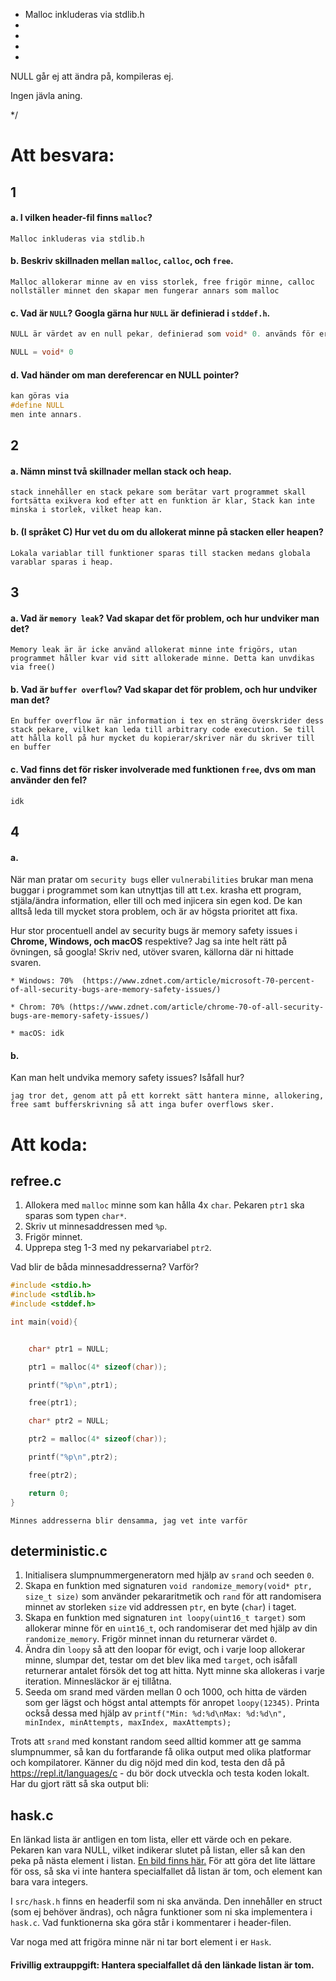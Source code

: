
 * Malloc inkluderas via stdlib.h
 *
 * 
 *
 *

NULL går ej att ändra på, kompileras ej.




Ingen jävla aning.



*/

# Att besvara:

## 1
#### a. I vilken header-fil finns `malloc`?
```
Malloc inkluderas via stdlib.h
```
#### b. Beskriv skillnaden mellan `malloc`, `calloc`, och `free`.
```
Malloc allokerar minne av en viss storlek, free frigör minne, calloc nollställer minnet den skapar men fungerar annars som malloc
```

#### c. Vad är `NULL`? Googla gärna hur `NULL` är definierad i `stddef.h`. 
```c
NULL är värdet av en null pekar, definierad som void* 0. används för error handling och initialisering av oinitierade men dekllarerade minnes pekare. 

NULL = void* 0
```

#### d. Vad händer om man dereferencar en NULL pointer?

```c
kan göras via 
#define NULL
men inte annars.

```

## 2
#### a. Nämn minst två skillnader mellan stack och heap.
```
stack innehåller en stack pekare som berätar vart programmet skall fortsätta exikvera kod efter att en funktion är klar, Stack kan inte minska i storlek, vilket heap kan.
```

#### b. (I språket C) Hur vet du om du allokerat minne på stacken eller heapen?

```
Lokala variablar till funktioner sparas till stacken medans globala varablar sparas i heap.
```

## 3
#### a. Vad är `memory leak`? Vad skapar det för problem, och hur undviker man det?
```
Memory leak är är icke använd allokerat minne inte frigörs, utan programmet håller kvar vid sitt allokerade minne. Detta kan unvdikas via free()
```

#### b. Vad är `buffer overflow`? Vad skapar det för problem, och hur undviker man det?

```
En buffer overflow är när information i tex en sträng överskrider dess stack pekare, vilket kan leda till arbitrary code execution. Se till att hålla koll på hur mycket du kopierar/skriver när du skriver till en buffer

```

#### c. Vad finns det för risker involverade med funktionen `free`, dvs om man använder den fel?

```
idk
```

## 4
#### a.
När man pratar om `security bugs` eller `vulnerabilities` brukar man mena buggar i programmet som kan utnyttjas till att t.ex. krasha ett program, stjäla/ändra information, eller till och med injicera sin egen kod. De kan alltså leda till mycket stora problem, och är av högsta prioritet att fixa.
 
Hur stor procentuell andel av security bugs är memory safety issues i **Chrome, Windows, och macOS** respektive? Jag sa inte helt rätt på övningen, så googla! Skriv ned, utöver svaren, källorna där ni hittade svaren.

```
* Windows: 70%  (https://www.zdnet.com/article/microsoft-70-percent-of-all-security-bugs-are-memory-safety-issues/)

* Chrom: 70% (https://www.zdnet.com/article/chrome-70-of-all-security-bugs-are-memory-safety-issues/)

* macOS: idk
```


#### b.
Kan man helt undvika memory safety issues? Isåfall hur?
```
jag tror det, genom att på ett korrekt sätt hantera minne, allokering, free samt bufferskrivning så att inga bufer overflows sker. 
```

# Att koda:

## refree.c
1. Allokera med `malloc` minne som kan hålla 4x `char`. Pekaren `ptr1` ska sparas som typen `char*`.
2. Skriv ut minnesaddressen med `%p`.
3. Frigör minnet.
4. Upprepa steg 1-3 med ny pekarvariabel `ptr2`.

Vad blir de båda minnesaddresserna? Varför?
```c
#include <stdio.h>
#include <stdlib.h>
#include <stddef.h>

int main(void){


	char* ptr1 = NULL; 

	ptr1 = malloc(4* sizeof(char));

	printf("%p\n",ptr1);

	free(ptr1);

	char* ptr2 = NULL; 

	ptr2 = malloc(4* sizeof(char));

	printf("%p\n",ptr2);

	free(ptr2);

	return 0;
}
```
```
Minnes addresserna blir densamma, jag vet inte varför
```

## deterministic.c
1. Initialisera slumpnummergeneratorn med hjälp av `srand` och seeden `0`.
2. Skapa en funktion med signaturen `void randomize_memory(void* ptr, size_t size)` som använder pekararitmetik och `rand` för att randomisera minnet av storleken `size` vid addressen `ptr`, en byte (`char`) i taget.
3. Skapa en funktion med signaturen `int loopy(uint16_t target)` som allokerar minne för en `uint16_t`, och randomiserar det med hjälp av din `randomize_memory`. Frigör minnet innan du returnerar värdet `0`.
4. Ändra din `loopy` så att den loopar för evigt, och i varje loop allokerar minne, slumpar det, testar om det blev lika med `target`, och isåfall returnerar antalet försök det tog att hitta. Nytt minne ska allokeras i varje iteration. Minnesläckor är ej tillåtna.
5. Seeda om srand med värden mellan 0 och 1000, och hitta de värden som ger lägst och högst antal attempts för anropet `loopy(12345)`. Printa också dessa med hjälp av `printf("Min: %d:%d\nMax: %d:%d\n", minIndex, minAttempts, maxIndex, maxAttempts);`

Trots att `srand` med konstant random seed alltid kommer att ge samma slumpnummer, så kan du fortfarande få olika output med olika platformar och kompilatorer. Känner du dig nöjd med din kod, testa den då på https://repl.it/languages/c - du bör dock utveckla och testa koden lokalt.
Har du gjort rätt så ska output bli:

## hask.c

En länkad lista är antligen en tom lista, eller ett värde och en pekare. Pekaren kan vara NULL, vilket indikerar slutet på listan, eller så kan den peka på nästa element i listan. [En bild finns här.](https://miro.medium.com/max/3076/0*XqSjmmifDADTpaDk) För att göra det lite lättare för oss, så ska vi inte hantera specialfallet då listan är tom, och element kan bara vara integers.

I `src/hask.h` finns en headerfil som ni ska använda. Den innehåller en struct (som ej behöver ändras), och några funktioner som ni ska implementera i `hask.c`. Vad funktionerna ska göra står i kommentarer i header-filen.

Var noga med att frigöra minne när ni tar bort element i er `Hask`.

#### Frivillig extrauppgift: Hantera specialfallet då den länkade listan är tom.